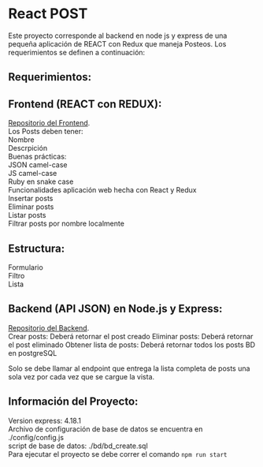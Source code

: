 # React POST

Este proyecto corresponde al backend en node js y express de  una pequeña aplicación de REACT con Redux que maneja Posteos. Los requerimientos se definen a continuación:

## Requerimientos:

## Frontend (REACT con REDUX):
[Repositorio del Frontend](https://github.com/ChristopherMontiel/react-post).  
Los Posts deben tener:  
Nombre  
Descrpición  
Buenas prácticas:  
JSON camel-case  
JS camel-case  
Ruby en snake case  
Funcionalidades aplicación web hecha con React y Redux  
Insertar posts  
Eliminar posts  
Listar posts  
Filtrar posts por nombre localmente  
## Estructura:  
Formulario  
Filtro  
Lista  

## Backend (API JSON) en Node.js y Express:
[Repositorio del Backend](https://github.com/ChristopherMontiel/express-backend-post).  
Crear posts: Deberá retornar el post creado
Eliminar posts: Deberá retornar el post eliminado
Obtener lista de posts: Deberá retornar todos los posts
BD en postgreSQL

Solo se debe llamar al endpoint que entrega la lista completa de posts una sola vez por cada vez que se cargue la vista.

## Información del Proyecto:

Version express: 4.18.1  
Archivo de configuración de base de datos se encuentra en ./config/config.js  
script de base de datos: ./bd/bd_create.sql  
Para ejecutar el proyecto se debe correr el comando `npm run start`